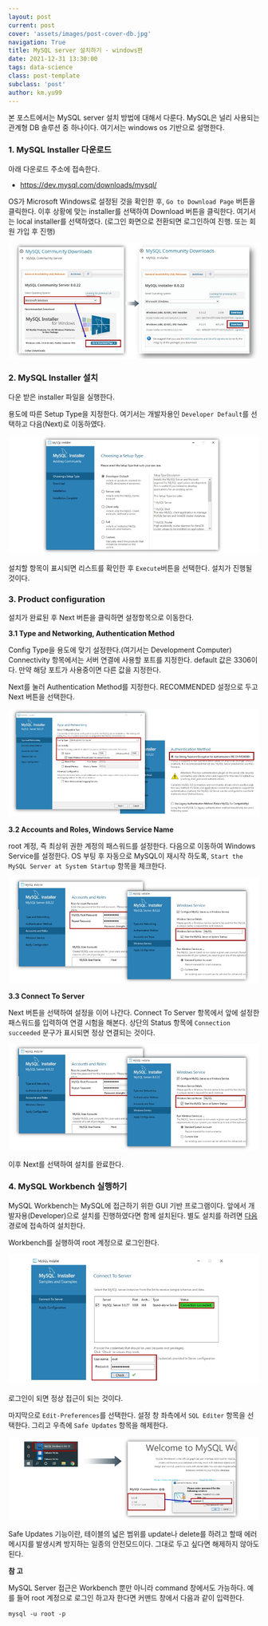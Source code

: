 ```yaml
---
layout: post
current: post
cover: 'assets/images/post-cover-db.jpg'
navigation: True
title: MySQL server 설치하기 - windows편
date: 2021-12-31 13:30:00
tags: data-science
class: post-template
subclass: 'post'
author: km.yu99
---
```




본 포스트에서는 MySQL server 설치 방법에 대해서 다룬다. MySQL은 널리 사용되는 관계형 DB 솔루션 중 하나이다. 여기서는 windows os 기반으로 설명한다.



### 1. MySQL Installer 다운로드

아래 다운로드 주소에 접속한다.

- https://dev.mysql.com/downloads/mysql/

OS가 Microsoft Windows로 설정된 것을 확인한 후, `Go to Download Page` 버튼을 클릭한다. 이후 상황에 맞는 installer를 선택하여 Download 버튼을 클릭한다. 여기서는 local installer를 선택하였다. (로그인 화면으로 전환되면 로그인하여 진행. 또는 회원 가입 후 진행)

<img src="assets/images/2021-12-31-ds3/ds03.01.jpg">



### 2. MySQL Installer 설치

다운 받은 installer 파일을 실행한다.

용도에 따른 Setup Type을 지정한다. 여기서는 개발자용인 `Developer Default`를 선택하고 다음(Next)로 이동하였다.

<img src="assets/images/2021-12-31-ds3/ds03.01.01.jpg">

설치할 항목이 표시되면 리스트를 확인한 후 `Execute`버튼을 선택한다. 설치가 진행될 것이다.



### 3. Product configuration

설치가 완료된 후 Next 버튼을 클릭하면 설정항목으로 이동한다.  

**3.1 Type and Networking, Authentication Method**

Config Type을 용도에 맞기 설정한다.(여기서는 Development Computer) Connectivity 항목에서는 서버 연결에 사용할 포트를 지정한다. default 값은 3306이다. 만약 해당 포트가 사용중이면 다른 값을 지정한다.  

Next를 눌러 Authentication Method를 지정한다. RECOMMENDED 설정으로 두고 Next 버튼을 선택한다.

 <img src="assets/images/2021-12-31-ds3/ds03.02.jpg">



**3.2 Accounts and Roles, Windows Service Name**

root 계정, 즉 최상위 권한 계정의 패스워드를 설정한다. 다음으로 이동하여 Windows Service를 설정한다. OS 부팅 후 자동으로 MySQL이 재시작 하도록, `Start the MySQL Server at System Startup` 항목을 체크한다.

<img src="assets/images/2021-12-31-ds3/ds03.03.jpg">



**3.3 Connect To Server**

Next 버튼을 선택하여 설정을 이어 나간다. Connect To Server 항목에서 앞에 설정한 패스워드를 입력하여 연결 시험을 해본다. 상단의 Status 항목에 `Connection succeeded` 문구가 표시되면 정상 연결되는 것이다.

<img src="assets/images/2021-12-31-ds3/ds03.03.jpg">



이후 Next를 선택하여 설치를 완료한다.



### 4. MySQL Workbench 실행하기

MySQL Workbench는 MySQL에 접근하기 위한 GUI 기반 프로그램이다. 앞에서 개발자용(Developer)으로 설치를 진행하였다면 함께 설치된다. 별도 설치를 하려면 [다음](https://dev.mysql.com/downloads/workbench/) 경로에 접속하여 설치한다.  

Workbench를 실행하여 root 계정으로 로그인한다.

<img src="assets/images/2021-12-31-ds3/ds03.04.jpg">



로그인이 되면 정상 접근이 되는 것이다.  

마지막으로 `Edit-Preferences`를 선택한다. 설정 창 좌측에서 `SQL Editer` 항목을 선택한다. 그리고 우측에 `Safe Updates` 항목을 해제한다.

<img src="assets/images/2021-12-31-ds3/ds03.05.jpg">



Safe Updates 기능이란, 테이블의 넓은 범위를 update나 delete를 하려고 할때 에러 메시지를 발생시켜 방지하는 일종의 안전모드이다. 그대로 두고 싶다면 해제하지 않아도 된다.



**참 고**  

MySQL Server 접근은 Workbench 뿐만 아니라 command 창에서도 가능하다. 예를 들어 root 계정으로 로그인 하고자 한다면 커맨드 창에서 다음과 같이 입력한다.

```
mysql -u root -p
```

